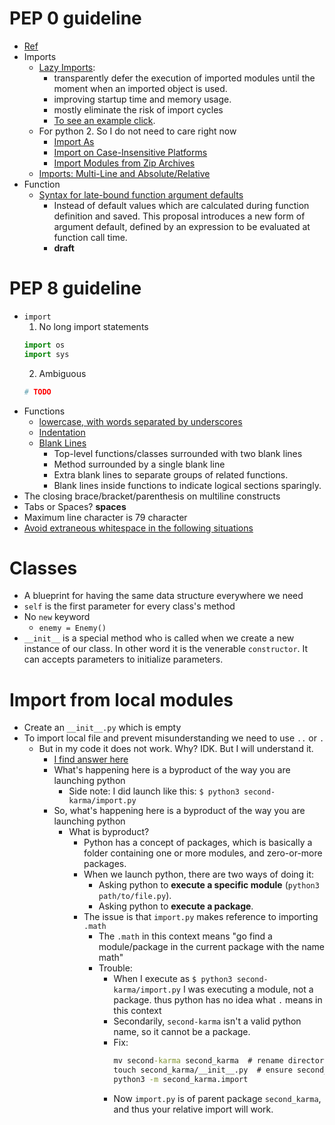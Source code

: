 # PEP 0 guideline

-   [Ref](https://peps.python.org/pep-0008/)
-   Imports
    -   [Lazy Imports](https://peps.python.org/pep-0690/):
        -   transparently defer the execution of imported modules until the moment when an imported object is used.
        -   improving startup time and memory usage.
        -   mostly eliminate the risk of import cycles
        -   [To see an example click](https://peps.python.org/pep-0690/#example).
    -   For python 2. So I do not need to care right now
        -   [Import As](https://peps.python.org/pep-0221/)
        -   [Import on Case-Insensitive Platforms](https://peps.python.org/pep-0235/)
        -   [Import Modules from Zip Archives](https://peps.python.org/pep-0273/)
    -   [Imports: Multi-Line and Absolute/Relative](https://peps.python.org/pep-0328/)
-   Function
    -   [Syntax for late-bound function argument defaults](https://peps.python.org/pep-0671/)
        -   Instead of default values which are calculated during function definition and saved. This proposal introduces a new form of argument default, defined by an expression to be evaluated at function call time.
        -   **draft**

# PEP 8 guideline

-   `import`
    1. No long import statements
    ```py
    import os
    import sys
    ```
    2. Ambiguous
    ```py
    # TODO
    ```
-   Functions
    -   [lowercase, with words separated by underscores](https://peps.python.org/pep-0008/#function-and-variable-names)
    -   [Indentation](https://peps.python.org/pep-0008/#indentation)
    -   [Blank Lines](https://peps.python.org/pep-0008/#blank-lines)
        -   Top-level functions/classes surrounded with two blank lines
        -   Method surrounded by a single blank line
        -   Extra blank lines to separate groups of related functions.
        -   Blank lines inside functions to indicate logical sections sparingly.
-   The closing brace/bracket/parenthesis on multiline constructs
-   Tabs or Spaces? **spaces**
-   Maximum line character is 79 character
-   [Avoid extraneous whitespace in the following situations](https://peps.python.org/pep-0008/#whitespace-in-expressions-and-statements)

# Classes

-   A blueprint for having the same data structure everywhere we need
-   `self` is the first parameter for every class's method
-   No `new` keyword
    -   `enemy = Enemy()`
-   `__init__` is a special method who is called when we create a new instance of our class. In other word it is the venerable `constructor`. It can accepts parameters to initialize parameters.

# Import from local modules

-   Create an `__init__.py` which is empty
-   To import local file and prevent misunderstanding we need to use `..` or `.`
    -   But in my code it does not work. Why? IDK. But I will understand it.
        -   [I find answer here](https://discord.com/channels/238666723824238602/308729304949194752/990825149559369728)
        -   What's happening here is a byproduct of the way you are launching python
            -   Side note: I did launch like this: `$ python3 second-karma/import.py`
        -   So, what's happening here is a byproduct of the way you are launching python
            -   What is byproduct?
                -   Python has a concept of packages, which is basically a folder containing one or more modules, and zero-or-more packages.
                -   When we launch python, there are two ways of doing it:
                    -   Asking python to **execute a specific module** (`python3 path/to/file.py`).
                    -   Asking python to **execute a package**.
                -   The issue is that `import.py` makes reference to importing `.math`
                    -   The `.math` in this context means "go find a module/package in the current package with the name math"
                    -   Trouble:
                        -   When I execute as `$ python3 second-karma/import.py` I was executing a module, not a package. thus python has no idea what `.` means in this context
                        -   Secondarily, `second-karma` isn't a valid python name, so it cannot be a package.
                        -   Fix:
                            ```cmd
                            mv second-karma second_karma  # rename directory to be a valid python name
                            touch second_karma/__init__.py  # ensure second_karma can be treated as a package
                            python3 -m second_karma.import
                            ```
                        -   Now `import.py` is of parent package `second_karma`, and thus your relative import will work.
